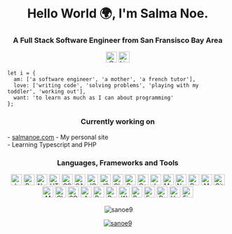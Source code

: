 <h1 align="center">Hello World 🌍, I'm Salma Noe.</h1>
<h3 align="center">A Full Stack Software Engineer from San Fransisco Bay Area</h3>

<p align="center">
  <a href="mailto:sattari2101@gmail.com"><img height="25" alt="Gmail" src="https://img.shields.io/badge/gmail-D14836?style=for-the-badge&logo=gmail&logoColor=white" /></a>
  </a>
  <a href="https://www.linkedin.com/in/salmanoe9/">
    <img height="25" alt="LinkedIn" src="https://img.shields.io/badge/linkedin-%230077B5.svg?&style=for-the-badge&logo=linkedin&logoColor=white" />
  </a>
</p>

```
let i = {
  am: ['a software engineer', 'a mother', 'a french tutor'],
  love: ['writing code', 'solving problems', 'playing with my toddler', 'working out'],
  want: 'to learn as much as I can about programming'
};
```
<h3 align="center">
  Currently working on
</h3>
- <a align="center" href="https://salmanoe.com">salmanoe.com</a> - My personal site <br/>
- <span align="center">Learning Typescript and PHP</span>

<h3 align="center">Languages, Frameworks and Tools</h3>
<p align="center">
  <img height="25" alt="JavaScript" src="https://img.shields.io/badge/JavaScript-323330?style=for-the-badge&logo=javascript&logoColor=F7DF1E" />
  <img height="25" alt="React" src="https://img.shields.io/badge/React-20232A?style=for-the-badge&logo=react&logoColor=61DAFB" />
  <img height="25" alt="NodeJS" src="https://img.shields.io/badge/Node.js-43853D?style=for-the-badge&logo=node.js&logoColor=white">
  <img height="25" alt="HTML" src="https://img.shields.io/badge/HTML5-E34F26?style=for-the-badge&logo=html5&logoColor=white" />
  <img height="25" alt="CSS" src="https://img.shields.io/badge/CSS-239120?&style=for-the-badge&logo=css3&logoColor=white" />
  <img height="25" alt="SASS" src="https://img.shields.io/badge/Sass-CC6699?style=for-the-badge&logo=sass&logoColor=white" />
  <img height="25" alt="JQuery" src="https://img.shields.io/badge/jQuery-0769AD?style=for-the-badge&logo=jquery&logoColor=white" />
  <img height="25" alt="JSON" src="https://img.shields.io/badge/json-5E5C5C?style=for-the-badge&logo=json&logoColor=white" />
  <img height="25" alt="ChartJS" src="https://img.shields.io/badge/Chart.js-FF6384?style=for-the-badge&logo=chartdotjs&logoColor=white" />
  <img height="25" alt="Redux" src="https://img.shields.io/badge/Redux-purple?style=for-the-badge&logo=redux&logoColor=white" />
  <img height="25" alt="C++" src="https://img.shields.io/badge/C++-43853D?style=for-the-badge&logo=cplusplus&logoColor=white" />
  <img height="25" alt="Jest" src="https://img.shields.io/badge/Jest-pink?style=for-the-badge&logo=jest&logoColor=white" />
  <img height="25" alt="MySQL" src="https://img.shields.io/badge/MySQL-blue?style=for-the-badge&logo=MYSQL&logoColor=white" />
  <img height="25" alt="Nginx" src="https://img.shields.io/badge/Nginx-lightblue?style=for-the-badge&logo=nginx&logoColor=white" />
  <img height="25" alt="Redis" src="https://img.shields.io/badge/Redis-red?style=for-the-badge&logo=redis&logoColor=white" />
  <img height="25" alt="MongoDB" src="https://img.shields.io/badge/MongoDB-yellow?style=for-the-badge&logo=mongodb&logoColor=white" />
  <img height="25" alt="Git" src="https://img.shields.io/badge/Git-black?style=for-the-badge&logo=git&logoColor=white" />
  <img height="25" alt="Mocha" src="https://img.shields.io/badge/Mocha-brown?style=for-the-badge&logo=mocha&logoColor=white" />
  <img height="25" alt="Chai" src="https://img.shields.io/badge/Chai-darkgreen?style=for-the-badge&logo=chai&logoColor=white" />
  <img height="25" alt="SQLITE" src="https://img.shields.io/badge/SQLITE-lightblue?style=for-the-badge&logo=sqlite&logoColor=white" />
  <img height="25" alt="AWS" src="https://img.shields.io/badge/AWS-darkblue?style=for-the-badge&logo=amazonaws&logoColor=white" />
  <img height="25" alt="Postgres" src="https://img.shields.io/badge/PostgreSQL-316192?style=for-the-badge&logo=postgresql&logoColor=white" />
  <img height="25" alt="Postman" src="https://img.shields.io/badge/Postman-FF6C37?style=for-the-badge&logo=Postman&logoColor=white" />
  <img height="25" alt="Webpack" src="https://img.shields.io/badge/Webpack-8DD6F9?style=for-the-badge&logo=Webpack&logoColor=white" />
  <img height="25" alt="Babel" src="https://img.shields.io/badge/Babel-F9DC3E?style=for-the-badge&logo=babel&logoColor=white" />
  <img height="25" alt="EsLint" src="https://img.shields.io/badge/eslint-3A33D1?style=for-the-badge&logo=eslint&logoColor=white" />
  <img height="25" alt="Prettier" src="https://img.shields.io/badge/prettier-1A2C34?style=for-the-badge&logo=prettier&logoColor=F7BA3E" />
  <img height="25" alt="Heroku" src="https://img.shields.io/badge/Heroku-430098?style=for-the-badge&logo=heroku&logoColor=white" />
  <img height="25" alt="Figma" src="https://img.shields.io/badge/Figma-pink?style=for-the-badge&logo=figma&logoColor=white" />
</p>

<!-- <p align="center"><img align="center" src="https://github-readme-stats.vercel.app/api/top-langs?username=sanoe9&show_icons=true&locale=en&layout=compact" alt="sanoe9" /></p> -->

<p align="center">&nbsp;<img align="center" src="https://github-readme-stats.vercel.app/api?username=sanoe9&show_icons=true&locale=en" alt="sanoe9" /></p>

<p align="center"> <a href="https://github.com/ryo-ma/github-profile-trophy"><img align="center" src="https://github-profile-trophy.vercel.app/?username=sanoe9" alt="sanoe9" /></a> </p>
